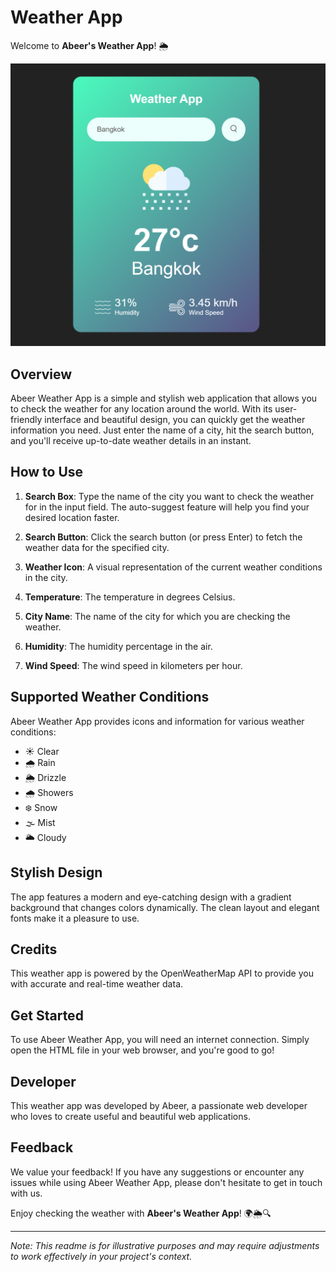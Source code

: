 # Weather App

Welcome to **Abeer's Weather App**! 🌦️

![Abeer's Weather App](Images/weather.png)

## Overview

Abeer Weather App is a simple and stylish web application that allows you to check the weather for any location around the world. With its user-friendly interface and beautiful design, you can quickly get the weather information you need. Just enter the name of a city, hit the search button, and you'll receive up-to-date weather details in an instant.

## How to Use

1. **Search Box**: Type the name of the city you want to check the weather for in the input field. The auto-suggest feature will help you find your desired location faster.

2. **Search Button**: Click the search button (or press Enter) to fetch the weather data for the specified city.

3. **Weather Icon**: A visual representation of the current weather conditions in the city.

4. **Temperature**: The temperature in degrees Celsius.

5. **City Name**: The name of the city for which you are checking the weather.

6. **Humidity**: The humidity percentage in the air.

7. **Wind Speed**: The wind speed in kilometers per hour.

## Supported Weather Conditions

Abeer Weather App provides icons and information for various weather conditions:

- ☀️ Clear
- 🌧️ Rain
- 🌦️ Drizzle
- 🌧️ Showers
- ❄️ Snow
- 🌫️ Mist
- 🌥️ Cloudy

## Stylish Design

The app features a modern and eye-catching design with a gradient background that changes colors dynamically. The clean layout and elegant fonts make it a pleasure to use.

## Credits

This weather app is powered by the OpenWeatherMap API to provide you with accurate and real-time weather data.

## Get Started

To use Abeer Weather App, you will need an internet connection. Simply open the HTML file in your web browser, and you're good to go!

## Developer

This weather app was developed by Abeer, a passionate web developer who loves to create useful and beautiful web applications.

## Feedback

We value your feedback! If you have any suggestions or encounter any issues while using Abeer Weather App, please don't hesitate to get in touch with us.

Enjoy checking the weather with **Abeer's Weather App**! 🌍🌦️🔍

---

*Note: This readme is for illustrative purposes and may require adjustments to work effectively in your project's context.*
